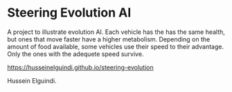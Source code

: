 # Steering Evolution AI
A project to illustrate evolution AI. Each vehicle has the has the same health, but ones that move faster have a higher metabolism. Depending on the amount of food available, some vehicles use their speed to their advantage. Only the ones with the adequete speed survive.

https://husseinelguindi.github.io/steering-evolution

Hussein Elguindi. 
